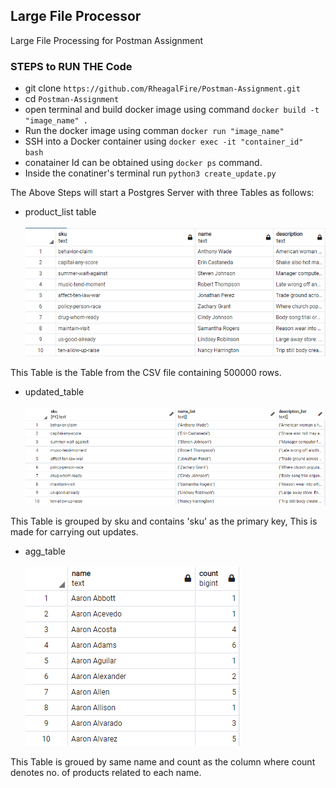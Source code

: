 ## Large File Processor 
Large File Processing for Postman Assignment

### STEPS to RUN THE Code
- git clone `https://github.com/RheagalFire/Postman-Assignment.git`
- cd `Postman-Assignment`
- open terminal and build docker image using command `docker build -t "image_name" .`
- Run the docker image using comman `docker run "image_name"`
- SSH into a Docker container using `docker exec -it "container_id" bash`
- conatainer Id can be obtained using `docker ps` command. 
- Inside the conatiner's terminal run `python3 create_update.py`

The Above Steps will start a Postgres Server with three Tables as follows: 
- product_list table <br><br>
![img_1](/images/Untitled.png)

This Table is the Table from the CSV file containing 500000 rows. 

- updated_table <br><br>
![img_2](/images/updated_table.png)

This Table is grouped by sku and contains 'sku' as the primary key, This is made for carrying out updates.

- agg_table <br><br>
![img_3](/images/agg_table.png)

This Table is groued by same name and count as the column where count denotes no. of products related to each name. 




